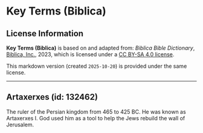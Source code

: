 # Key Terms (Biblica)

## License Information

**Key Terms (Biblica)** is based on and adapted from: _Biblica Bible Dictionary_, [Biblica, Inc.](https://www.biblica.com/), 2023, which is licensed under a [CC BY-SA 4.0 license](https://creativecommons.org/licenses/by-sa/4.0/legalcode.en).

This markdown version (created `2025-10-20`) is provided under the same license.



--------------------------------

## Artaxerxes (id: 132462)

The ruler of the Persian kingdom from 465 to 425 BC. He was known as Artaxerxes I. God used him as a tool to help the Jews rebuild the wall of Jerusalem.


